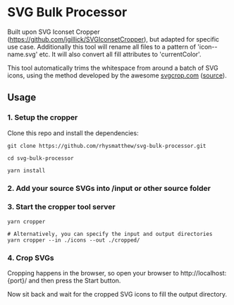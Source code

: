 # SVG Bulk Processor

Built upon SVG Iconset Cropper (https://github.com/jgillick/SVGIconsetCropper), but adapted for specific use case. Additionally this tool will rename all files to a pattern of 'icon--name.svg' etc. It will also convert all fill attributes to 'currentColor'. 

This tool automatically trims the whitespace from around a batch of SVG icons, using the method developed by the awesome [svgcrop.com](https://svgcrop.com/) ([source](https://github.com/sdennett55/svg_crop/)).

## Usage

### 1. Setup the cropper

Clone this repo and install the dependencies:

```shell
git clone https://github.com/rhysmatthew/svg-bulk-processor.git

cd svg-bulk-processor

yarn install
```

### 2. Add your source SVGs into /input or other source folder

### 3. Start the cropper tool server

```shell
yarn cropper

# Alternatively, you can specify the input and output directories
yarn cropper --in ./icons --out ./cropped/
```

### 4. Crop SVGs

Cropping happens in the browser, so open your browser to http://localhost:{port}/ and then press the Start button.

Now sit back and wait for the cropped SVG icons to fill the output directory.
